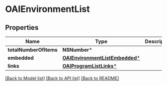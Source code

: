 # OAIEnvironmentList

## Properties
Name | Type | Description | Notes
------------ | ------------- | ------------- | -------------
**totalNumberOfItems** | **NSNumber*** |  | [optional] 
**embedded** | [**OAIEnvironmentListEmbedded***](OAIEnvironmentListEmbedded.md) |  | [optional] 
**links** | [**OAIProgramListLinks***](OAIProgramListLinks.md) |  | [optional] 

[[Back to Model list]](../README.md#documentation-for-models) [[Back to API list]](../README.md#documentation-for-api-endpoints) [[Back to README]](../README.md)


